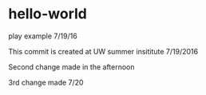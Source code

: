 # hello-world
play example 7/19/16

This commit is created at UW summer insititute 7/19/2016

Second change made in the afternoon

3rd change made 7/20

